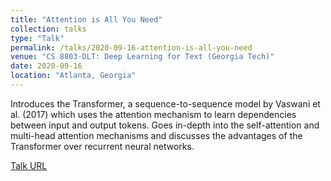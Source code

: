 ```yaml
---
title: "Attention is All You Need"
collection: talks
type: "Talk"
permalink: /talks/2020-09-16-attention-is-all-you-need
venue: "CS 8803-DLT: Deep Learning for Text (Georgia Tech)"
date: 2020-09-16
location: "Atlanta, Georgia"
---
```


Introduces the Transformer, a sequence-to-sequence model by Vaswani et al. (2017) which uses the attention mechanism to learn dependencies between input and output tokens. Goes in-depth into the self-attention and multi-head attention mechanisms and discusses the advantages of the Transformer over recurrent neural networks.

[Talk URL](https://youtu.be/asl9WV7taNM)
